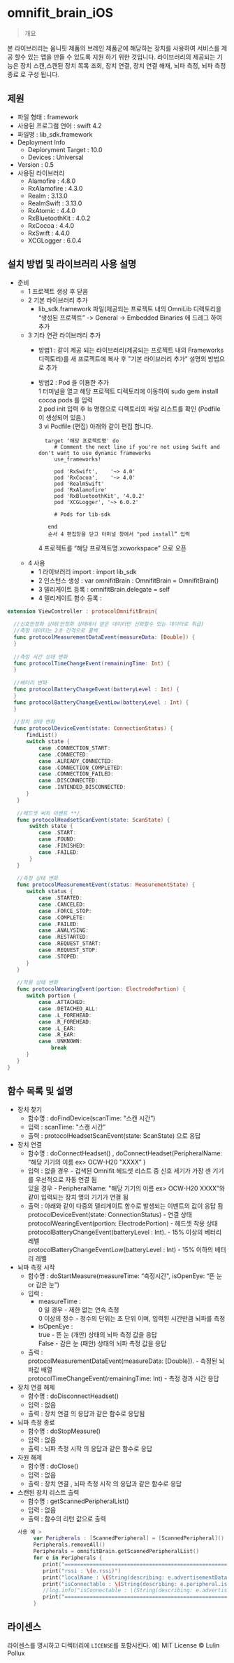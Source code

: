 # omnifit_brain_iOS

> 개요

본 라이브러리는 옴니핏 제품의 브레인 제품군에 해당하는 장치를 사용하여 서비스를 제공 할수 있는 앱을 만들 수 있도록 지원 하기 위한 것입니다.
라이브러리의 제공되는 기능은 장치 스캔,스캔된 장치 목록 조회, 장치 연결, 장치 연결 해재, 뇌파 측정, 뇌파 측정 종료 로 구성 됩니다.

## 제원

- 파일 형태 : framework  
- 사용된 프로그램 언어 : swift 4.2  
- 파일명 : lib_sdk.framework  
- Deployment Info  
  + Deploryment Target : 10.0  
  + Devices            : Universal  
- Version : 0.5  
- 사용된 라이브러리  
  + Alamofire       : 4.8.0  
  + RxAlamofire     : 4.3.0  
  + Realm           : 3.13.0  
  + RealmSwift      : 3.13.0  
  + RxAtomic        : 4.4.0  
  + RxBluetoothKit  : 4.0.2  
  + RxCocoa         : 4.4.0  
  + RxSwift         : 4.4.0  
  + XCGLogger       : 6.0.4  


## 설치 방법 및 라이브러리 사용 설명 

- 준비
  + 1 프로젝트 생성 후 닫음  
  + 2 기본 라이브러리 추가  
      * lib_sdk.framework 파일(제공되는 프로젝트 내의 OmniLib 디렉토리을 “생성된 프로젝트” -> General -> Embedded Binaries 에 
        드레그 하여 추가  
  + 3 기타 연관 라이브러리 추가  
      * 방법1 : 같이 제공 되는 라이브러리(제공되는 프로젝트 내의 Frameworks 디렉토리)를 새 프로젝트에 복사 후 "기본 라이브러리 추가” 설명의 
               방법으로 추가  
      * 방법2 : Pod 을 이용한 추가    
               1 터미널을 열고 해당 프로젝트 디렉토리에 이동하여 sudo gem install cocoa pods 를 입력  
               2 pod init 입력 후 ls 명령으로 디렉토리의 파일 리스트를 확인 (Podfile 이 생성되어 있음.)  
               3 vi Podfile (편집) 아래와 같이 편집 합니다. 
               
              target ‘해당 프로젝트명' do
                 # Comment the next line if you're not using Swift and don't want to use dynamic frameworks
                 use_frameworks!
 
                 pod 'RxSwift',    '~> 4.0'
                 pod 'RxCocoa',    '~> 4.0'
                 pod 'RealmSwift'
                 pod 'RxAlamofire'
                 pod 'RxBluetoothKit', '4.0.2'
                 pod 'XCGLogger', '~> 6.0.2'
 
                 # Pods for lib-sdk
 
               end  
               순서 4 편집창을 닫고 터미널 창에서 "pod install” 입력  
               
           4 프로젝트를 “해당 프로젝트명.xcworkspace” 으로 오픈
   + 4 사용
      * 1 라이브러리 import   : import lib_sdk
      * 2 인스턴스 생성       : var omnifitBrain : OmnifitBrain = OmnifitBrain()
      * 3 델리게이트 등록      : omnifitBrain.delegate = self
      * 4 델리게이트 함수 등록  : 
```swift
extension ViewController : protocolOmnifitBrain{
  
  //신호안정화 상태(안정화 상태에서 받은 데이터만 신뢰할수 있는 데이터로 취급)  
  //측정 데이터는 2초 간격으로 콜백
  func protocolMeasurementDataEvent(measureData: [Double]) {
  }
  
  //측정 시간 상태 변화 
  func protocolTimeChangeEvent(remainingTime: Int) {
  }
 
  //베터리 변화
  func protocolBatteryChangeEvent(batteryLevel : Int) {
  }
  func protocolBatteryChangeEventLow(batteryLevel : Int) {
  }
    
  //장치 상태 변화
  func protocolDeviceEvent(state: ConnectionStatus) {
      findList()
      switch state {
          case .CONNECTION_START:
          case .CONNECTED:
          case .ALREADY_CONNECTED:
          case .CONNECTION_COMPLETED:
          case .CONNECTION_FAILED:
          case .DISCONNECTED:
          case .INTENDED_DISCONNECTED:
      }
   }
 
   //헤드셋 써치 이벤트 **/
   func protocolHeadsetScanEvent(state: ScanState) {
       switch state {
          case .START:
          case .FOUND:
          case .FINISHED:
          case .FAILED:
       }
   }
    
   //측정 상태 변화
   func protocolMeasurementEvent(status: MeasurementState) {
      switch status {
          case .STARTED:
          case .CANCELED:
          case .FORCE_STOP:
          case .COMPLETE:
          case .FAILED:
          case .ANALYSING:
          case .RESTARTED:
          case .REQUEST_START:
          case .REQUEST_STOP:
          case .STOPED:
      }
   }
    
   //착용 상태 변화
   func protocolWearingEvent(portion: ElectrodePortion) {
      switch portion {
          case .ATTACHED:
          case .DETACHED_ALL:
          case .L_FOREHEAD:
          case .R_FOREHEAD:
          case .L_EAR:
          case .R_EAR:
          case .UNKNOWN:
              break
      }
   }    
}
``` 

## 함수 목록 및 설명

  - 장치 찾기
    + 함수명 : doFindDevice(scanTime: "스캔 시간”)
    + 입력  : scanTime: "스캔 시간”
    + 출력  : protocolHeadsetScanEvent(state: ScanState) 으로 응답
  - 장치 연결
    + 함수명 : doConnectHeadset() , doConnectHeadset(PeripheralName: “해당 기기의 이름 ex> OCW-H20 "XXXX” )
    + 입력  : 없을 경우 - 겁색된 Omnifit 헤드셋 리스트 중 신호 세기가 가장 센 기기를 우선적으로 자동 연결 됨  
             있을 경우 - PeripheralName: "해당 기기의 이름 ex> OCW-H20 XXXX”와 같이 입력되는 장치 명의 기기가 연결 됨  
    + 출력  : 아래와 같이 다중의 델리게이트 함수로 발생되는 이벤트의 값이 응답 됨  
             protocolDeviceEvent(state: ConnectionStatus)      - 연결 상태  
             protocolWearingEvent(portion: ElectrodePortion)   - 헤드셋 착용 상태  
             protocolBatteryChangeEvent(batteryLevel : Int).   - 15% 이상의 베터리 레벨  
             protocolBatteryChangeEventLow(batteryLevel : Int) - 15% 이하의 베터리 레벨  
  - 뇌파 측정 시작
    + 함수명 : doStartMeasure(measureTime: “측정시간", isOpenEye: “뜬 눈 or 감은 눈”)  
    + 입력  :  
      * measureTime :  
        0 일 경우 - 제한 없는 연속 측정  
        0 이상의 정수 - 정수의 단위는 초 단위 이며, 입력된 시간만큼 뇌파를 측정  
      * isOpenEye   :  
        true  - 뜬 눈 (개안) 상태의 뇌파 측정 값을 응답  
        False - 감은 눈 (패안) 상태의 뇌파 측정 값을 응답
    + 출력  :  
        protocolMeasurementDataEvent(measureData: [Double]). - 측정된 뇌파값 배열  
        protocolTimeChangeEvent(remainingTime: Int)          - 측정 경과 시간 응답
  - 장치 연결 해제  
    + 함수명 : doDisconnectHeadset()
    + 입력  : 없음  
    + 출력  : 장치 연결 의 응답과 같은 함수로 응답됨
  - 뇌파 측정 종료
    + 함수명 : doStopMeasure()
    + 입력  : 없음
    + 출력  : 뇌파 측정 시작 의 응답과 같은 함수로 응답
  - 자원 해제  
    + 함수명 : doClose()
    + 입력  : 없음
    + 출력  : 장치 연결 , 뇌파 측정 시작 의 응답과 같은 함수로 응답
  - 스캔된 장치 리스트 출력  
    + 함수명 : getScannedPeripheralList()
    + 입력  : 없음
    + 출력  : 함수의 리턴 값으로 출력  
    ```swift
    사용 예 > 
         var Peripherals : [ScannedPeripheral] = [ScannedPeripheral]()
         Peripherals.removeAll()
         Peripherals = omnifitBrain.getScannedPeripheralList()
         for e in Peripherals {
            print("=====================================================")
            print("rssi : \(e.rssi)")
            print("localName : \(String(describing: e.advertisementData.localName))")
            print("isConnectable : \(String(describing: e.peripheral.isConnected))")
            //log.info("isConnectable : \(String(describing: e.advertisementData.isConnectable))")
            print("=====================================================")
         }
    ```
## 라이센스

라이센스를 명시하고 디렉터리에 `LICENSE`를 포함시킨다.  예) MIT License © Lulin Pollux

  
